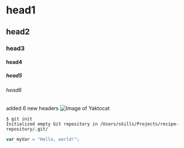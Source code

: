 # head1
## head2
### head3
#### head4
##### head5
###### head6
added 6 new headers
![Image of Yaktocat](https://octodex.github.com/images/yaktocat.png)
```
$ git init
Initialized empty Git repository in /Users/skills/Projects/recipe-repository/.git/
```
``` javascript
var myVar = "Hello, world!";
```
